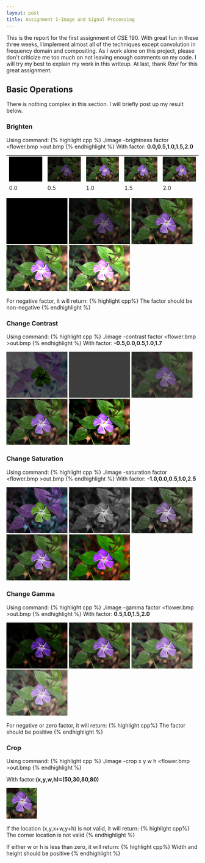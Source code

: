 ```yaml
---
layout: post
title: Assignment I—Image and Signal Processing
---
```

This is the report for the first assignment of CSE 190. With great fun in these three weeks, I implement almost all of the techniques except convolution in frequency domain and compositing. As I work alone on this project, please don't criticize me too much on not leaving enough comments on my code. I will try my best to explain my work in this writeup. At last, thank *Ravi* for this great assignment.

## Basic Operations
There is nothing complex in this section. I will briefly post up my result below. 

### Brighten
Using command:
{% highlight cpp %}
./image -brightness factor <flower.bmp >out.bmp
{% endhighlight %} 
With factor: **0.0,0.5,1.0,1.5,2.0**

<table>
  <thead>
    <tr>
      <th><img src="../img/bri0.bmp" /></th>
      <th><img src="../img/bri0.5.bmp" /> </th>
      <th><img src="../img/bri1.bmp" /></th>
      <th><img src="../img/bri1.bmp" /></th>
      <th><img src="../img/bri1.bmp"/></th>
    </tr>
  </thead>
  <tfoot>
    <tr>
      <td>0.0</td>
      <td>0.5</td>
      <td>1.0</td>
      <td>1.5</td>
      <td>2.0</td>
    </tr>
  </tfoot>
  </table>

<img src="../img/bri0.bmp" style="display:inline"/>
<img src="../img/bri0.5.bmp" style="display:inline"/> 
<img src="../img/bri1.bmp" style="display:inline"/>
<img src="../img/bri1.5.bmp" style="display:inline"/>
<img src="../img/bri2.bmp" style="display:inline"/>

For negative factor, it will return:
{% highlight cpp%}
The factor should be non-negative
{% endhighlight %} 

### Change Contrast
Using command:
{% highlight cpp %}
./image -contrast factor <flower.bmp >out.bmp
{% endhighlight %} 
With factor: **-0.5,0.0,0.5,1.0,1.7** 

<img src="../img/contr-0.5.bmp" style="display:inline"/>
<img src="../img/contr0.0.bmp" style="display:inline"/>
<img src="../img/contr0.5.bmp" style="display:inline"/>
<img src="../img/contr1.0.bmp" style="display:inline"/>
<img src="../img/contr1.7.bmp" style="display:inline"/>

### Change Saturation
Using command:
{% highlight cpp %}
./image -saturation factor <flower.bmp >out.bmp
{% endhighlight %} 
With factor: **-1.0,0.0,0.5,1.0,2.5** 

<img src="../img/satur-1.0.bmp" style="display:inline"/>
<img src="../img/satur0.0.bmp" style="display:inline"/>
<img src="../img/satur0.5.bmp" style="display:inline"/>
<img src="../img/satur1.0.bmp" style="display:inline"/>
<img src="../img/satur2.5.bmp" style="display:inline"/>

### Change Gamma
Using command:
{% highlight cpp %}
./image -gamma factor <flower.bmp >out.bmp
{% endhighlight %} 
With factor: **0.5,1.0,1.5,2.0** 

<img src="../img/gam0.5.bmp" style="display:inline" title="lala"/>
<img src="../img/gam1.0.bmp" style="display:inline"/>
<img src="../img/gam1.5.bmp" style="display:inline"/>
<img src="../img/gam2.0.bmp" style="display:inline"/>

For negative or zero factor, it will return:
{% highlight cpp%}
The factor should be positive
{% endhighlight %} 

### Crop
Using command:
{% highlight cpp %}
./image -crop x y w h <flower.bmp >out.bmp
{% endhighlight %} 

With factor:**(x,y,w,h)=(50,30,80,80)**

<img src="../img/crop.bmp" style="display:inline"/>

If the location (x,y,x+w,y+h) is not valid, it will return:
{% highlight cpp%}
The corner location is not valid
{% endhighlight %} 

If either w or h is less than zero, it will return:
{% highlight cpp%}
Width and height should be positive
{% endhighlight %} 

